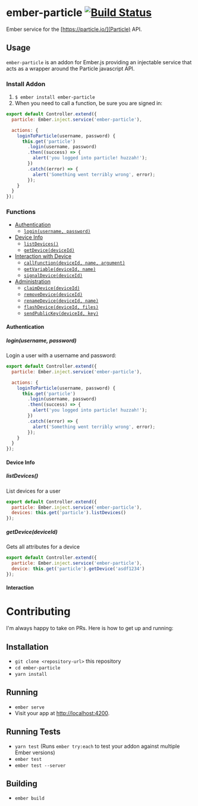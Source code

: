 # ember-particle [![Build Status](https://travis-ci.org/mileszim/ember-particle.svg?branch=master)](https://travis-ci.org/mileszim/ember-particle) #

Ember service for the [https://particle.io/](Particle) API.

## Usage ##

`ember-particle` is an addon for Ember.js providing an injectable service that acts as a wrapper around the Particle javascript API.

### Install Addon ###

1. `$ ember install ember-particle`
2. When you need to call a function, be sure you are signed in:
```javascript
export default Controller.extend({
  particle: Ember.inject.service('ember-particle'),

  actions: {
    loginToParticle(username, password) {
      this.get('particle')
        .login(username, password)
        .then((success) => {
          alert('you logged into particle! huzzah!');
        })
        .catch((error) => {
          alert('Something went terribly wrong', error);
        });
    }
  }
});
```

### Functions ###

* [Authentication](#authentication)
  * [`login(username, password)`](#login)
* [Device Info](#deviceInfo)
  * [`listDevices()`](#listDevices)
  * [`getDevice(deviceId)`](#getDevice)
* [Interaction with Device](#interaction)
  * [`callFunction(deviceId, name, argument)`](#callFunction)
  * [`getVariable(deviceId, name)`](#getVariable)
  * [`signalDevice(deviceId)`](#signalDevice)
* [Administration](#administration)
  * [`claimDevice(deviceId)`](#claimDevice)
  * [`removeDevice(deviceId)`](#removeDevice)
  * [`renameDevice(deviceId, name)`](#renameDevice)
  * [`flashDevice(deviceId, files)`](#flashDevice)
  * [`sendPublicKey(deviceId, key)`](#sendPublicKey)


#### <a id="authentication"></a> Authentication ####

##### <a id="login"></a> *login(username, password)* ####

Login a user with a username and password:
```javascript
export default Controller.extend({
  particle: Ember.inject.service('ember-particle'),

  actions: {
    loginToParticle(username, password) {
      this.get('particle')
        .login(username, password)
        .then((success) => {
          alert('you logged into particle! huzzah!');
        })
        .catch((error) => {
          alert('Something went terribly wrong', error);
        });
    }
  }
});
```


#### <a id="deviceInfo"></a> Device Info ####

##### <a id="listDevices"></a> *listDevices()* ####

List devices for a user
```javascript
export default Controller.extend({
  particle: Ember.inject.service('ember-particle'),
  devices: this.get('particle').listDevices()
});
```

##### <a id="getDevice"></a> *getDevice(deviceId)* ####

Gets all attributes for a device
```javascript
export default Controller.extend({
  particle: Ember.inject.service('ember-particle'),
  device: this.get('particle').getDevice('asdf1234')
});
```


#### <a id="interaction"></a> Interaction ####


# Contributing #

I'm always happy to take on PRs. Here is how to get up and running:

## Installation ##

* `git clone <repository-url>` this repository
* `cd ember-particle`
* `yarn install`

## Running ##

* `ember serve`
* Visit your app at [http://localhost:4200](http://localhost:4200).

## Running Tests ##

* `yarn test` (Runs `ember try:each` to test your addon against multiple Ember versions)
* `ember test`
* `ember test --server`

## Building ##

* `ember build`

